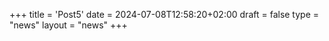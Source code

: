 +++
title = 'Post5'
date = 2024-07-08T12:58:20+02:00
draft = false
type = "news"
layout = "news"
+++
